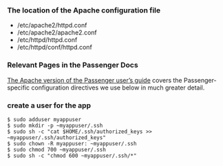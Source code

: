 ### The location of the Apache configuration file
- /etc/apache2/httpd.conf
- /etc/apache2/apache2.conf
- /etc/httpd/httpd.conf
- /etc/httpd/conf/httpd.conf

### Relevant Pages in the Passenger Docs
[The Apache version of the Passenger user’s guide](http://www.modrails.com/documentation/Users%20guide%20Apache.html) covers the Passenger-specific configuration directives we use below in much greater detail.

### create a user for the app
```shell
$ sudo adduser myappuser
$ sudo mkdir -p ~myappuser/.ssh
$ sudo sh -c "cat $HOME/.ssh/authorized_keys >> ~myappuser/.ssh/authorized_keys"
$ sudo chown -R myappuser: ~myappuser/.ssh
$ sudo chmod 700 ~myappuser/.ssh
$ sudo sh -c "chmod 600 ~myappuser/.ssh/*"
```
